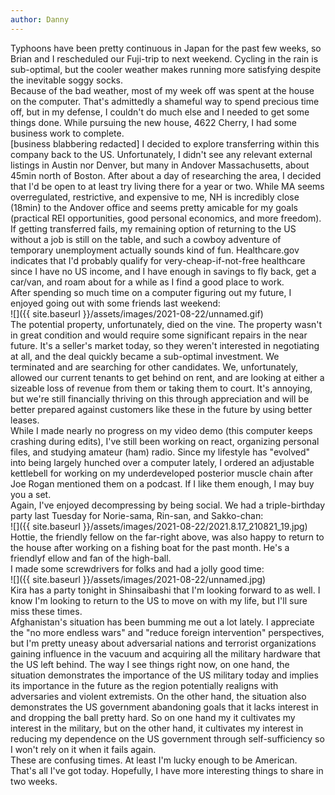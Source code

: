 ```yaml
---
author: Danny
---
```

Typhoons have been pretty continuous in Japan for the past few weeks, so Brian and I rescheduled our Fuji-trip to next weekend.  Cycling in the rain is sub-optimal, but the cooler weather makes running more satisfying despite the inevitable soggy socks. \
Because of the bad weather, most of my week off was spent at the house on the computer.  That's admittedly a shameful way to spend precious time off, but in my defense, I couldn't do much else and I needed to get some things done.  While pursuing the new house, 4622 Cherry, I had some business work to complete.  
[business blabbering redacted]
I decided to explore transferring within this company back to the US.  Unfortunately, I didn't see any relevant external listings in Austin nor Denver, but many in Andover Massachusetts, about 45min north of Boston.  After about a day of researching the area, I decided that I'd be open to at least try living there for a year or two.  While MA seems overregulated, restrictive, and expensive to me, NH is incredibly close (18min) to the Andover office and seems pretty amicable for my goals (practical REI opportunities, good personal economics, and more freedom).  If getting transferred fails, my remaining option of returning to the US without a job is still on the table, and such a cowboy adventure of temporary unemployment actually sounds kind of fun.  Healthcare.gov indicates that I'd probably qualify for very-cheap-if-not-free healthcare since I have no US income, and I have enough in savings to fly back, get a car/van, and roam about for a while as I find a good place to work. \
After spending so much time on a computer figuring out my future, I enjoyed going out with some friends last weekend: \
![]({{ site.baseurl }}/assets/images/2021-08-22/unnamed.gif) \
The potential property, unfortunately, died on the vine.  The property wasn't in great condition and would require some significant repairs in the near future.  It's a seller's market today, so they weren't interested in negotiating at all, and the deal quickly became a sub-optimal investment.  We terminated and are searching for other candidates.  We, unfortunately, allowed our current tenants to get behind on rent, and are looking at either a sizeable loss of revenue from them or taking them to court.  It's annoying, but we're still financially thriving on this through appreciation and will be better prepared against customers like these in the future by using better leases. \
While I made nearly no progress on my video demo (this computer keeps crashing during edits), I've still been working on react, organizing personal files, and studying amateur (ham) radio.  Since my lifestyle has "evolved" into being largely hunched over a computer lately, I ordered an adjustable kettlebell for working on my underdeveloped posterior muscle chain after Joe Rogan mentioned them on a podcast.  If I like them enough, I may buy you a set. \
Again, I've enjoyed decompressing by being social.  We had a triple-birthday party last Tuesday for Norie-sama, Rin-san, and Sakko-chan: \
![]({{ site.baseurl }}/assets/images/2021-08-22/2021.8.17_210821_19.jpg)
Hottie, the friendly fellow on the far-right above, was also happy to return to the house after working on a fishing boat for the past month.  He's a friendlyf ellow and fan of the high-ball. \
I made some screwdrivers for folks and had a jolly good time: \
![]({{ site.baseurl }}/assets/images/2021-08-22/unnamed.jpg) \
Kira has a party tonight in Shinsaibashi that I'm looking forward to as well.  I know I'm looking to return to the US to move on with my life, but I'll sure miss these times. \
Afghanistan's situation has been bumming me out a lot lately.  I appreciate the "no more endless wars" and "reduce foreign intervention" perspectives, but I'm pretty uneasy about adversarial nations and terrorist organizations gaining influence in the vacuum and acquiring all the military hardware that the US left behind.  The way I see things right now, on one hand, the situation demonstrates the importance of the US military today and implies its importance in the future as the region potentially realigns with adversaries and violent extremists.  On the other hand, the situation also demonstrates the US government abandoning goals that it lacks interest in and dropping the ball pretty hard.  So on one hand my it cultivates my interest in the military, but on the other hand, it cultivates my interest in reducing my dependence on the US government through self-sufficiency so I won't rely on it when it fails again. \
These are confusing times.  At least I'm lucky enough to be American. \
That's all I've got today.  Hopefully, I have more interesting things to share in two weeks.
